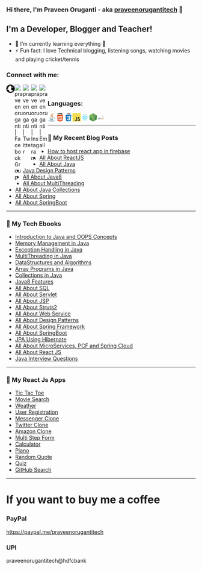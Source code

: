 
### Hi there, I'm Praveen Oruganti - aka [praveenorugantitech][website] 👋

## I'm a Developer, Blogger and Teacher!
- 🌱 I’m currently learning everything 🤣
- ⚡ Fun fact: I love Technical blogging, listening songs, watching movies and playing cricket/tennis

### Connect with me:

[<img align="left" alt="praveenorugantitech.blogspot.com" width="22px" src="https://raw.githubusercontent.com/iconic/open-iconic/master/svg/globe.svg" />][website]
[<img align="left" alt="praveenoruganti | Facebook Group" width="22px" src="https://cdn.jsdelivr.net/npm/simple-icons@v3/icons/facebook.svg" />][facebookgroup]
[<img align="left" alt="praveenoruganti | Twitter" width="22px" src="https://cdn.jsdelivr.net/npm/simple-icons@v3/icons/twitter.svg" />][twitter]
[<img align="left" alt="praveenoruganti | Instagram" width="22px" src="https://cdn.jsdelivr.net/npm/simple-icons@v3/icons/instagram.svg" />][instagram]
[<img align="left" alt="praveenoruganti | Email" width="22px" src="https://cdn.jsdelivr.net/npm/simple-icons@v3/icons/gmail.svg" />][email]

<br />

### Languages:

[<img align="left" alt="JAVA" width="22px" src="https://raw.githubusercontent.com/github/explore/80688e429a7d4ef2fca1e82350fe8e3517d3494d/topics/java/java.png" />][website]
[<img align="left" alt="HTML5" width="22px" src="https://raw.githubusercontent.com/github/explore/80688e429a7d4ef2fca1e82350fe8e3517d3494d/topics/html/html.png" />][website]
[<img align="left" alt="CSS3" width="22px" src="https://raw.githubusercontent.com/github/explore/80688e429a7d4ef2fca1e82350fe8e3517d3494d/topics/css/css.png" />][website]
[<img align="left" alt="JavaScript" width="22px" src="https://raw.githubusercontent.com/github/explore/80688e429a7d4ef2fca1e82350fe8e3517d3494d/topics/javascript/javascript.png" />][website]
[<img align="left" alt="React" width="22px" src="https://raw.githubusercontent.com/github/explore/80688e429a7d4ef2fca1e82350fe8e3517d3494d/topics/react/react.png" />][website]
[<img align="left" alt="Node.js" width="22px" src="https://raw.githubusercontent.com/github/explore/80688e429a7d4ef2fca1e82350fe8e3517d3494d/topics/nodejs/nodejs.png" />][website]
[<img align="left" alt="MySQL" width="22px" src="https://raw.githubusercontent.com/github/explore/80688e429a7d4ef2fca1e82350fe8e3517d3494d/topics/mysql/mysql.png" />][website]

<br />

---

### 📕 My Recent Blog Posts
<!-- BLOG-POST-LIST:START -->
- [How to host react app in firebase](https://praveenorugantitech.blogspot.com/2020/02/how-to-deploy-react-app-in-firebas.html)
- [All About ReactJS](https://praveenorugantitech.blogspot.com/search/label/React%20JS)
- [All About Java](https://praveenorugantitech.blogspot.com/search/label/Java)
- [Java Design Patterns](https://praveenorugantitech.blogspot.com/search/label/Design%20Patterns)
- [All About Java8](https://praveenorugantitech.blogspot.com/search/label/Java%208)
- [All About MultiThreading](https://praveenorugantitech.blogspot.com/search/label/Multithreading)
- [All About Java Collections](https://praveenorugantitech.blogspot.com/search/label/Collections)
- [All About Spring](https://praveenorugantitech.blogspot.com/search/label/Spring)
- [All About SpringBoot](https://praveenorugantitech.blogspot.com/search/label/Spring%20Boot)
<!-- BLOG-POST-LIST:END -->

---

### 📕 My Tech Ebooks
- [Introduction to Java and OOPS Concepts](https://github.com/praveenoruganti/PraveenOruganti-Tech-Ebooks/blob/master/Praveen%20Oruganti_%20Java%20Introduction_OOPS%20Concepts.pdf)
- [Memory Management in Java](https://github.com/praveenoruganti/PraveenOruganti-Tech-Ebooks/blob/master/Praveen%20Oruganti_%20Java%20Memory%20Management.pdf)
- [Exception Handling in Java](https://github.com/praveenoruganti/PraveenOruganti-Tech-Ebooks/blob/master/Praveen%20Oruganti_Java%20Exception%20Handling.pdf)
- [MultiThreading in Java](https://github.com/praveenoruganti/PraveenOruganti-Tech-Ebooks/blob/master/Praveen%20Oruganti_Java%20MultiThreading.pdf)
- [DataStructures and Algorithms](https://github.com/praveenoruganti/PraveenOruganti-Tech-Ebooks/blob/master/Praveen%20Oruganti_DataStructures_Algorithms.pdf)
- [Array Programs in Java](https://github.com/praveenoruganti/PraveenOruganti-Tech-Ebooks/blob/master/Praveen%20Oruganti_Java%20Array%20Programs.pdf)
- [Collections in Java](https://github.com/praveenoruganti/PraveenOruganti-Tech-Ebooks/blob/master/Praveen%20Oruganti_Java%20Collections.pdf)
- [Java8 Features](https://github.com/praveenoruganti/PraveenOruganti-Tech-Ebooks/blob/master/Praveen%20Oruganti_Java8%20Features.pdf)
- [All About SQL](https://github.com/praveenoruganti/PraveenOruganti-Tech-Ebooks/blob/master/Praveen%20Oruganti_SQL.pdf)
- [All About Servlet](https://github.com/praveenoruganti/PraveenOruganti-Tech-Ebooks/blob/master/Praveen%20Oruganti_Servlet.pdf)
- [All About JSP](https://github.com/praveenoruganti/PraveenOruganti-Tech-Ebooks/blob/master/Praveen%20Oruganti_JSP.pdf)
- [All About Struts2](https://github.com/praveenoruganti/PraveenOruganti-Tech-Ebooks/blob/master/Praveen%20Oruganti_Struts2.pdf)
- [All About Web Service](https://github.com/praveenoruganti/PraveenOruganti-Tech-Ebooks/blob/master/Praveen%20Oruganti_Web%20Service.pdf)
- [All About Design Patterns](https://github.com/praveenoruganti/PraveenOruganti-Tech-Ebooks/blob/master/Praveen%20Oruganti_Design%20Patterns.pdf)
- [All About Spring Framework](https://github.com/praveenoruganti/PraveenOruganti-Tech-Ebooks/blob/master/Praveen%20Oruganti_Spring%20Framework.pdf)
- [All About SpringBoot](https://github.com/praveenoruganti/PraveenOruganti-Tech-Ebooks/blob/master/Praveen%20Oruganti_SpringBoot.pdf)
- [JPA Using Hibernate](https://github.com/praveenoruganti/PraveenOruganti-Tech-Ebooks/blob/master/Praveen%20Oruganti_JPAUsingHibernate.pdf)
- [All About MicroServices, PCF and Spring Cloud](https://github.com/praveenoruganti/PraveenOruganti-Tech-Ebooks/blob/master/Praveen%20Oruganti_MicroServices_PCF_Spring%20Cloud.pdf)
- [All About React JS](https://github.com/praveenoruganti/PraveenOruganti-Tech-Ebooks/blob/master/Praveen%20Oruganti_React%20JS.pdf)
- [Java Interview Questions](https://github.com/praveenoruganti/PraveenOruganti-Tech-Ebooks/blob/master/Praveen%20Oruganti_%20Java%20Interview%20Questions.pdf)

---

### 📕 My React Js Apps
- [Tic Tac Toe](https://praveenoruganti.github.io/praveenoruganti-tic-tac-toe-app/)
- [Movie Search](https://praveenoruganti.github.io/praveenoruganti-movie-search-app/)
- [Weather](https://praveenoruganti.github.io/praveenoruganti-weather-app/)
- [User Registration](https://praveenoruganti-user-reg.firebaseapp.com/)
- [Messenger Clone](https://praveenoruganti-msg-clone.firebaseapp.com/)
- [Twitter Clone](https://praveenoruganti-twitter-clone.firebaseapp.com/)
- [Amazon Clone](https://praveenoruganti-amaz.firebaseapp.com/)
- [Multi Step Form](https://praveenoruganti.github.io/praveenoruganti-multi-step-form/)
- [Calculator](https://praveenoruganti.github.io/praveenoruganti-calculator-app/)
- [Piano](https://praveenoruganti.github.io/praveenoruganti-piano-app/)
- [Random Quote](https://praveenoruganti.github.io/praveenoruganti-random-quote-app/)
- [Quiz](https://praveenoruganti.github.io/praveenoruganti-quiz-app/)
- [GitHub Search](https://praveenoruganti.github.io/praveenoruganti-github-search/)


---
# If you want to buy me a coffee
### PayPal
https://paypal.me/praveenorugantitech
### UPI
praveenorugantitech@hdfcbank

[website]: https://praveenorugantitech.blogspot.com
[twitter]: https://mobile.twitter.com/praveenoruganti
[facebookgroup]: https://www.facebook.com/groups/268426377837151
[instagram]: https://instagram.com/praveenorugantitech
[email]: mailto:praveenorugantitech@gmail.com
